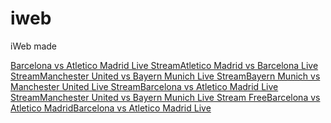 iweb
====

iWeb made

<a href="https://drive.google.com/document/d/19B_yfu_Y6ldRN3ejbKhWOxNJn-5VnPqnxkDdxF-8xgA/preview?pli=1">Barcelona vs Atletico Madrid Live Stream</a><a href="https://drive.google.com/document/d/1T92NdQ3W9ZiCh8H6S1nPvEf-la8f34X-yYiaE-OAfj8/preview?pli=1">Atletico Madrid vs Barcelona Live Stream</a><a href="https://drive.google.com/document/d/158WzXZZP9a6XWITrATWAYL8jFU4QO5E7X8Js11wpmjM/preview?pli=1">Manchester United vs Bayern Munich Live Stream</a><a href="https://drive.google.com/document/d/1ZRwsSCu4zusBTapzgGbMlRfpLIs5ILnUEX5hK3JURQA/preview?pli=1">Bayern Munich vs Manchester United Live Stream</a><a href="https://drive.google.com/presentation/d/19e1Gk36NjNzZLeKEa2-WASPNirj-t8MhmQ0JNF-KmiA/preview?pli=1">Barcelona vs Atletico Madrid Live Stream</a><a href="https://drive.google.com/presentation/d/1nY_ESq8dOxf2W5c9iAsRY-wh1o-wvFp0D8iy6TDROrQ/preview?pli=1">Manchester United vs Bayern Munich Live Stream Free</a><a href="https://drive.google.com/presentation/d/1nF2ohWM12_sUUDp2D9TbcZrd7PEr5cf_bGD_qW4FiiA/preview?pli=1">Barcelona vs Atletico Madrid</a><a href="https://drive.google.com/presentation/d/1N_g_dlG9p8OrfglZJaFkWOg_vL_K_HxQ2MOtzsrddXw/preview?pli=1">Barcelona vs Atletico Madrid Live</a>
